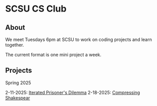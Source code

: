 # SCSU CS Club

## About

We meet Tuesdays 6pm at SCSU to work on coding projects and learn together.

The current format is one mini project a week.

## Projects

Spring 2025

2-11-2025: [Iterated Prisoner's Dilemma](https://github.com/ibebrett/prisoners)
2-18-2025: [Compressing Shakespear](https://github.com/ibebrett/owls_compress)

